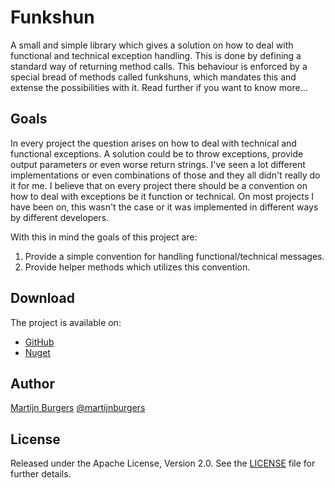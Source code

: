 ﻿Funkshun
========

A small and simple library which gives a solution on how to deal with functional and technical exception handling. This is done by 
defining a standard way of returning method calls. This behaviour is enforced by a special bread of methods called funkshuns, which
mandates this and extense the possibilities with it. Read further if you want to know more... 

Goals
-----

In every project the question arises on how to deal with technical and functional exceptions. A solution could be to throw exceptions, 
provide output parameters or even worse return strings. I've seen a lot different implementations or even combinations of those and they
all didn't really do it for me. I believe that on every project there should be a convention on how to deal with exceptions be
it function or technical. On most projects I have been on, this wasn't the case or it was implemented in different ways by different 
developers.

With this in mind the goals of this project are:

1. Provide a simple convention for handling functional/technical messages.
2. Provide helper methods which utilizes this convention.

Download
--------
The project is available on:

* [GitHub](https://github.com/martijnburgers/Funkshun/)
* [Nuget](http://www.nuget.org/List/Packages/Funkshun.Core)

Author
-------

[Martijn Burgers](http://www.martijnburgers.net) 
[@martijnburgers](http://twitter.com/martijnburgers)

License
-------

Released under the Apache License, Version 2.0. See the [LICENSE][license] file for further details.

[license]: https://github.com/martijnburgers/Funkshun/blob/master/Funkshun/LICENSE.md
